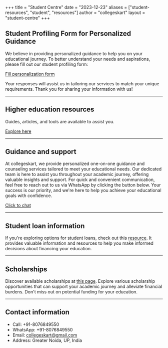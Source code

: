 +++
title = "Student Centre"
date = "2023-12-23"
aliases = ["student-resources", "student", "resources"]
author = "collegeskart"
layout = "student-centre"
+++

## Student Profiling Form for Personalized Guidance

We believe in providing personalized guidance to help you on your educational journey. To better understand your needs and aspirations, please fill out our student profiling form:

<a class="btn btn-primary text-light px-4 my-1" target="_blank" href="https://forms.gle/A8Ku5WhSUYdLidZE9">Fill personalization form</a>

Your responses will assist us in tailoring our services to match your unique requirements. Thank you for sharing your information with us!

---

## Higher education resources

Guides, articles, and tools are available to assist you.

<a class="btn btn-primary text-light px-4 my-1" target="_blank" href="https://www.education.gov.in/higher_education">Explore here</a>

---
## Guidance and support

At collegeskart, we provide personalized one-on-one guidance and counseling services tailored to meet your educational needs. Our dedicated team is here to assist you throughout your academic journey, offering valuable insights and support. For quick and convenient communication, feel free to reach out to us via WhatsApp by clicking the button below. Your success is our priority, and we're here to help you achieve your educational goals with confidence.

<a class="btn btn-primary text-light px-4 my-1" target="_blank" rel="external" href="https://wa.me/+918076849550">Click to chat</a>

---

## Student loan information

If you're exploring options for student loans, check out this [resource](https://www.bankbazaar.com/education-loan.html). It provides valuable information and resources to help you make informed decisions about financing your education.

---

## Scholarships

Discover available scholarships at [this page](https://www.buddy4study.com/scholarships). Explore various scholarship opportunities that can support your academic journey and alleviate financial burdens. Don't miss out on potential funding for your education.

---

## Contact information

* Call: +91-8076849550
* WhatsApp: +91-8076849550
* Email: collegeskart@gmail.com
* Address: Greater Noida, UP, India